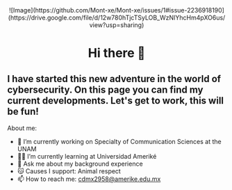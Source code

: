 <div id="header" align="center">
  ![Image](https://github.com/Mont-xe/Mont-xe/issues/1#issue-2236918190](https://drive.google.com/file/d/12w780hTjcTSyLOB_WzNIYhcHm4pXO6us/view?usp=sharing)
  
</div>

<h1 align="center">Hi there 👋

## I have started this new adventure in the world of cybersecurity. On this page you can find my current developments. Let's get to work, this will be fun!

</div>  

  About me: 
- 🛜 I’m currently working on Specialty of Communication Sciences at the UNAM 
- 👩‍🎓 I’m currently learning at Universidad Ameriké
- 💬 Ask me about my background experience
- 😽 Causes I support: Animal respect
- 📫 How to reach me: cdmx2958@amerike.edu.mx



